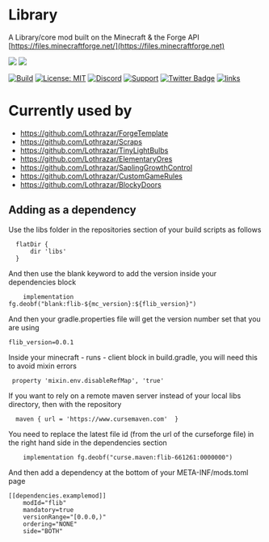 # Library

A Library/core mod built on the Minecraft & the Forge API [https://files.minecraftforge.net/](https://files.minecraftforge.net)


[![](http://cf.way2muchnoise.eu/661261.svg)](https://www.curseforge.com/minecraft/mc-mods/flib) 
[![](http://cf.way2muchnoise.eu/versions/661261.svg)](https://www.curseforge.com/minecraft/mc-mods/flib)

[![Build](https://github.com/Lothrazar/FLib/actions/workflows/build.yml/badge.svg)](https://github.com/Lothrazar/FLib/actions/workflows/build.yml)
[![License: MIT](https://img.shields.io/badge/License-MIT-green.svg)](https://opensource.org/licenses/MIT)
[![Discord](https://img.shields.io/discord/749302798797242449.svg?label=&logo=discord&logoColor=ffffff&color=7389D8&labelColor=6A7EC2)](https://discord.gg/uWZ3jf56fV)
[![Support](https://img.shields.io/badge/Patreon-Support-orange.svg?logo=Patreon)](https://www.patreon.com/Lothrazar)
[![Twitter Badge](https://img.shields.io/badge/contact-twitter-blue.svg)](https://twitter.com/lothrazar)
[![links](https://img.shields.io/badge/more-links-ff69b4.svg)](https://allmylinks.com/lothrazar)

# Currently used by

- https://github.com/Lothrazar/ForgeTemplate
- https://github.com/Lothrazar/Scraps
- https://github.com/Lothrazar/TinyLightBulbs
- https://github.com/Lothrazar/ElementaryOres
- https://github.com/Lothrazar/SaplingGrowthControl
- https://github.com/Lothrazar/CustomGameRules
- https://github.com/Lothrazar/BlockyDoors

## Adding as a dependency
Use the libs folder in the repositories section of your build scripts as follows
```
  flatDir {
      dir 'libs'
  }
```
And then use the blank keyword to add the version inside your dependencies block
```
    implementation fg.deobf("blank:flib-${mc_version}:${flib_version}")
```
And then your gradle.properties file will get the version number set that you are using
```
flib_version=0.0.1
```
Inside your minecraft - runs - client block in build.gradle, you will need this to avoid mixin errors
```
 property 'mixin.env.disableRefMap', 'true'
```

If you want to rely on a remote maven server instead of your local libs directory, then with the repository
```
  maven { url = 'https://www.cursemaven.com'  }
```
You need to replace the latest file id (from the url of the curseforge file) in the right hand side in the dependencies section
```
    implementation fg.deobf("curse.maven:flib-661261:0000000")
```
And then add a dependency at the bottom of your META-INF/mods.toml page
```
[[dependencies.examplemod]]
    modId="flib"
    mandatory=true
    versionRange="[0.0.0,)"
    ordering="NONE"
    side="BOTH"
```
